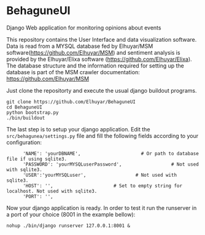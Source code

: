 # BehaguneUI

Django Web application for monitoring opinions about events

This repository contains the User Interface and data visualization software. Data is read from a MYSQL database fed by Elhuyar/MSM software(https://github.com/Elhuyar/MSM) and sentiment analysis is provided by the Elhuyar/Elixa software (https://github.com/Elhuyar/Elixa).
The database structure and the information required for setting up the database is part of the MSM crawler documentation: https://github.com/Elhuyar/MSM

Just clone the repositorty and execute the usual django buildout programs.

````shell
git clone https://github.com/Elhuyar/BehaguneUI
cd BehaguneUI
python bootstrap.py
./bin/buildout
````

The last step is to setup your django application. Edit the ```src/behagunea/settings.py``` file and fill the following fields according to your configuration:
```
      'NAME': 'yourDBNAME',                      # Or path to database file if using sqlite3. 
      'PASSWORD': 'yourMYSQLuserPassword',                  # Not used with sqlite3.
      'USER':'yourMYSQLuser',                  # Not used with sqlite3.
      'HOST': '',                      # Set to empty string for localhost. Not used with sqlite3.
      'PORT': '',  
```

Now your django application is ready. In order to test it run the runserver in a port of your choice (8001 in the example bellow):

````shell
nohup ./bin/django runserver 127.0.0.1:8001 &
````



